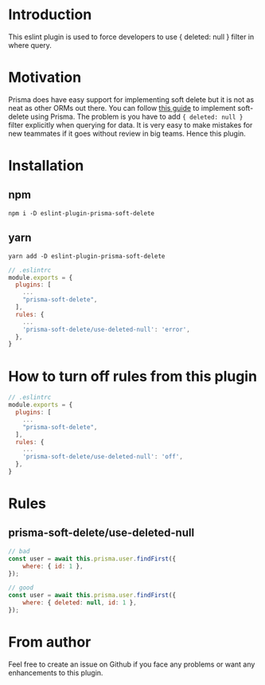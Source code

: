 # Introduction
This eslint plugin is used to force developers to use { deleted: null } filter in where query.

# Motivation
Prisma does have easy support for implementing soft delete but it is not as neat as other ORMs out there. You can follow [this guide](https://www.prisma.io/docs/concepts/components/prisma-client/middleware/soft-delete-middleware) to implement soft-delete using Prisma. The problem is you have to add `{ deleted: null }` filter explicitly when querying for data. It is very easy to make mistakes for new teammates if it goes without review in big teams. Hence this plugin.

# Installation
## npm
```shell
npm i -D eslint-plugin-prisma-soft-delete
```
## yarn
```shell
yarn add -D eslint-plugin-prisma-soft-delete
```

```javascript
// .eslintrc
module.exports = {
  plugins: [
    ...
    "prisma-soft-delete",
  ],
  rules: {
    ...
    'prisma-soft-delete/use-deleted-null': 'error',
  },
}
```

# How to turn off rules from this plugin
```javascript
// .eslintrc
module.exports = {
  plugins: [
    ...
    "prisma-soft-delete",
  ],
  rules: {
    ...
    'prisma-soft-delete/use-deleted-null': 'off',
  },
}
```

# Rules
## prisma-soft-delete/use-deleted-null
```javascript
// bad
const user = await this.prisma.user.findFirst({
    where: { id: 1 },
});

// good
const user = await this.prisma.user.findFirst({
    where: { deleted: null, id: 1 },
});
```

# From author
Feel free to create an issue on Github if you face any problems or want any enhancements to this plugin.